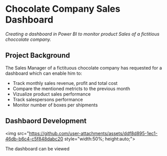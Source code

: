 # Chocolate Company Sales Dashboard
*Creating a dashboard in Power BI to monitor product Sales of a fictitious choccolate company.*

## Project Background
The Sales Manager of a fictituous chocolate company has requested for a dashboard which can enable him to:

- Track monthly sales revenue, profit and total cost
- Compare the mentioned metricts to the previous month
- Vizualize product sales performance
- Track salespersons performance
- Monitor number of boxes per shipments

## Dashbaord Development

<img src="https://github.com/user-attachments/assets/ddf8d895-1ec1-46db-b6c4-c5f848dabc20 style="width:50%; height:auto;">

The dashboard can be viewed 
